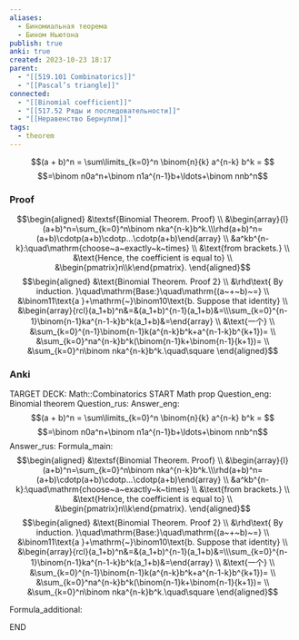 ```yaml
---
aliases:
  - Биномиальная теорема
  - Бином Ньютона
publish: true
anki: true
created: 2023-10-23 18:17
parent:
  - "[[519.101 Combinatorics]]"
  - "[[Pascal’s triangle]]"
connected:
  - "[[Binomial coefficient]]"
  - "[[517.52 Ряды и последовательности]]"
  - "[[Неравенство Бернулли]]"
tags:
  - theorem
---
```

$$(a + b)^n = \sum\limits_{k=0}^n \binom{n}{k} a^{n-k} b^k = $$
$$=\binom n0a^n+\binom n1a^{n-1}b+\ldots+\binom nnb^n$$

### Proof
$$\begin{aligned}
&\textsf{Binomial Theorem. Proof} \\
&\begin{array}{l}(a+b)^n=\sum_{k=0}^n\binom nka^{n-k}b^k.\\\rhd(a+b)^n=(a+b)\cdotp(a+b)\cdotp...\cdotp(a+b)\end{array} \\
&a^kb^{n-k}:\quad\mathrm{choose~a~exactly~k~times} \\
&\text{from brackets.} \\
&\text{Hence, the coefficient is equal to} \\
&\begin{pmatrix}n\\k\end{pmatrix}.
\end{aligned}$$
$$\begin{aligned}
&\text{Binomial Theorem. Proof 2} \\
&\rhd\text{ By induction. }\quad\mathrm{Base:}\quad\mathrm{(a~+~b)~=} \\
&\binom11\text{а }+\mathrm{~}\binom10\text{b. Suppose that identity} \\
&\begin{array}{rcl}(a_1+b)^n&=&(a_1+b)^{n-1}(a_1+b)&=\\\sum_{k=0}^{n-1}\binom{n-1}ka^{n-1-k}b^k(a_1+b)&=\end{array} \\
&\text{一个} \\
&\sum_{k=0}^{n-1}\binom{n-1}k(a^{n-k}b^k+a^{n-1-k}b^{k+1})= \\
&\sum_{k=0}^na^{n-k}b^k(\binom{n-1}k+\binom{n-1}{k+1})= \\
&\sum_{k=0}^n\binom nka^{n-k}b^k.\quad\square 
\end{aligned}$$

### Anki
TARGET DECK: Math::Combinatorics
START
Math prop
Question_eng: Binomial theorem
Question_rus: 
Answer_eng: $$(a + b)^n = \sum\limits_{k=0}^n \binom{n}{k} a^{n-k} b^k = $$
$$=\binom n0a^n+\binom n1a^{n-1}b+\ldots+\binom nnb^n$$
Answer_rus: 
Formula_main: $$\begin{aligned}
&\textsf{Binomial Theorem. Proof} \\
&\begin{array}{l}(a+b)^n=\sum_{k=0}^n\binom nka^{n-k}b^k.\\\rhd(a+b)^n=(a+b)\cdotp(a+b)\cdotp...\cdotp(a+b)\end{array} \\
&a^kb^{n-k}:\quad\mathrm{choose~a~exactly~k~times} \\
&\text{from brackets.} \\
&\text{Hence, the coefficient is equal to} \\
&\begin{pmatrix}n\\k\end{pmatrix}.
\end{aligned}$$
$$\begin{aligned}
&\text{Binomial Theorem. Proof 2} \\
&\rhd\text{ By induction. }\quad\mathrm{Base:}\quad\mathrm{(a~+~b)~=} \\
&\binom11\text{а }+\mathrm{~}\binom10\text{b. Suppose that identity} \\
&\begin{array}{rcl}(a_1+b)^n&=&(a_1+b)^{n-1}(a_1+b)&=\\\sum_{k=0}^{n-1}\binom{n-1}ka^{n-1-k}b^k(a_1+b)&=\end{array} \\
&\text{一个} \\
&\sum_{k=0}^{n-1}\binom{n-1}k(a^{n-k}b^k+a^{n-1-k}b^{k+1})= \\
&\sum_{k=0}^na^{n-k}b^k(\binom{n-1}k+\binom{n-1}{k+1})= \\
&\sum_{k=0}^n\binom nka^{n-k}b^k.\quad\square 
\end{aligned}$$

Formula_additional:
<!--ID: 1698689820218-->
END










